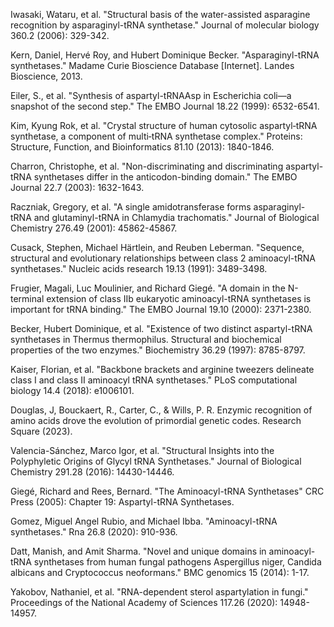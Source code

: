 
Iwasaki, Wataru, et al. "Structural basis of the water-assisted asparagine recognition by asparaginyl-tRNA synthetase." Journal of molecular biology 360.2 (2006): 329-342.

Kern, Daniel, Hervé Roy, and Hubert Dominique Becker. "Asparaginyl-tRNA synthetases." Madame Curie Bioscience Database [Internet]. Landes Bioscience, 2013.

Eiler, S., et al. "Synthesis of aspartyl-tRNAAsp in Escherichia coli—a snapshot of the second step." The EMBO Journal 18.22 (1999): 6532-6541.

Kim, Kyung Rok, et al. "Crystal structure of human cytosolic aspartyl‐tRNA synthetase, a component of multi‐tRNA synthetase complex." Proteins: Structure, Function, and Bioinformatics 81.10 (2013): 1840-1846.

Charron, Christophe, et al. "Non-discriminating and discriminating aspartyl-tRNA synthetases differ in the anticodon-binding domain." The EMBO Journal 22.7 (2003): 1632-1643.

Raczniak, Gregory, et al. "A single amidotransferase forms asparaginyl-tRNA and glutaminyl-tRNA in Chlamydia trachomatis." Journal of Biological Chemistry 276.49 (2001): 45862-45867.

Cusack, Stephen, Michael Härtlein, and Reuben Leberman. "Sequence, structural and evolutionary relationships between class 2 aminoacyl-tRNA synthetases." Nucleic acids research 19.13 (1991): 3489-3498.



Frugier, Magali, Luc Moulinier, and Richard Giegé. "A domain in the N-terminal extension of class IIb eukaryotic aminoacyl-tRNA synthetases is important for tRNA binding." The EMBO Journal 19.10 (2000): 2371-2380.


Becker, Hubert Dominique, et al. "Existence of two distinct aspartyl-tRNA synthetases in Thermus thermophilus. Structural and biochemical properties of the two enzymes." Biochemistry 36.29 (1997): 8785-8797.


Kaiser, Florian, et al. "Backbone brackets and arginine tweezers delineate class I and class II aminoacyl tRNA synthetases." PLoS computational biology 14.4 (2018): e1006101.

Douglas, J, Bouckaert, R., Carter, C., & Wills, P. R. Enzymic recognition of amino acids drove the evolution of primordial genetic codes. Research Square (2023).



Valencia-Sánchez, Marco Igor, et al. "Structural Insights into the Polyphyletic Origins of Glycyl tRNA Synthetases." Journal of Biological Chemistry 291.28 (2016): 14430-14446.



Giegé, Richard and Rees, Bernard. "The Aminoacyl-tRNA Synthetases" CRC Press (2005): Chapter 19: Aspartyl-tRNA Synthetases.



Gomez, Miguel Angel Rubio, and Michael Ibba. "Aminoacyl-tRNA synthetases." Rna 26.8 (2020): 910-936.



Datt, Manish, and Amit Sharma. "Novel and unique domains in aminoacyl-tRNA synthetases from human fungal pathogens Aspergillus niger, Candida albicans and Cryptococcus neoformans." BMC genomics 15 (2014): 1-17.



Yakobov, Nathaniel, et al. "RNA-dependent sterol aspartylation in fungi." Proceedings of the National Academy of Sciences 117.26 (2020): 14948-14957.

